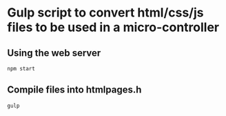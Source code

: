 # Gulp script to convert html/css/js files to be used in a micro-controller

## Using the web server


    npm start

## Compile files into htmlpages.h


    gulp
